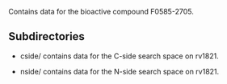 Contains data for the bioactive compound F0585-2705.

## Subdirectories

- cside/ contains data for the C-side search space on rv1821.

- nside/ contains data for the N-side search space on rv1821.

